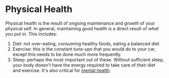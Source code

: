 ---
---
# Physical Health

Physical health is the result of ongoing maintenance and growth of your physical
self. In general, maintaining good health is a direct result of _what you put
in_. This includes:

1. Diet: not over-eating, consuming healthy foods, eating a balanced diet
2. Exercise: this is the constant tune-ups that you would do to your car, except
   this needs to be done much more frequently.
3. Sleep: perhaps the most important out of these. Without sufficient sleep,
   your body doesn't have the energy required to take care of their diet and
   exercise. It's also critical for [mental health](health/mental-health.md).

